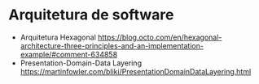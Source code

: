 # Arquitetura de software
- Arquitetura Hexagonal https://blog.octo.com/en/hexagonal-architecture-three-principles-and-an-implementation-example/#comment-634858
- Presentation-Domain-Data Layering https://martinfowler.com/bliki/PresentationDomainDataLayering.html
